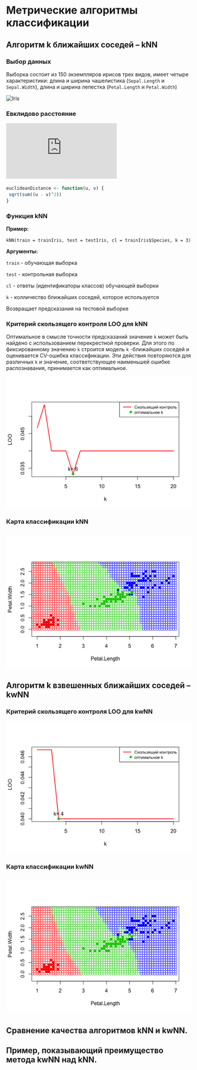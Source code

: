 # Метрические алгоритмы классификации

## Алгоритм k ближайших соседей – **kNN**

### Выбор данных

Выборка состоит из 150 экземпляров ирисов трех видов, имеет четыре характеристики: длина и ширина чашелистика (`Sepal.Length` и `Sepal.Width`), длина и ширина лепестка (`Petal.Length` и `Petal.Width`)

![Iris](https://s3.amazonaws.com/assets.datacamp.com/blog_assets/Machine+Learning+R/iris-machinelearning.png)

### Евклидово расстояние

![](https://latex.codecogs.com/svg.latex?%5Cfn_phv%20%5Crho%28u%2C%20v%29%20%3D%20%28%5Csum_%7Bi%3D1%7D%5E%7Bn%7D%20%7B%7Cu_i%20-%20v_i%7C%7D%5E%7B2%7D%29%5E%7B1/2%7D)

```R
euclideanDistance <- function(u, v) {
 sqrt(sum((u - v)^2))
}
```
### Функция kNN

**Пример:**
```
kNN(train = trainIris, test = testIris, cl = trainIris$Species, k = 3)
```

**Аргументы:**

`train` - обучающая выборка

`test` - контрольная выборка

`cl` - ответы (идентификаторы классов) обучающей выборки

`k` - колличество ближайших соседей, которое используется

Возвращает предсказания на тестовой выборке

### Критерий скользящего контроля LOO для kNN

Оптимальное в смысле точности предсказаний значение  `k`  может быть найдено с использованием перекрестной проверки. Для этого по фиксированному значению  `k`  строится модель  `k` -ближайших соседей и оценивается CV-ошибка классификации. Эти действия повторяются для различных  `k`  и значение, соответствующее наименьшей ошибке распознавания, принимается как оптимальное.

![LOO kNN](graphics/LOOknn.png)

### Карта	классификации kNN

![kNN](graphics/kNN.png)
---

## Алгоритм	k взвешенных	ближайших	соседей	– **kwNN**
 
### Критерий	скользящего	контроля	LOO для kwNN

![LOO kNN](graphics/LOOkwnn.png)

### Карта	классификации	kwNN

![kNN](graphics/kwNN.png)
---

## Сравнение	качества	алгоритмов	kNN и	kwNN.

## Пример,	показывающий	преимущество	метода kwNN над kNN.
	


